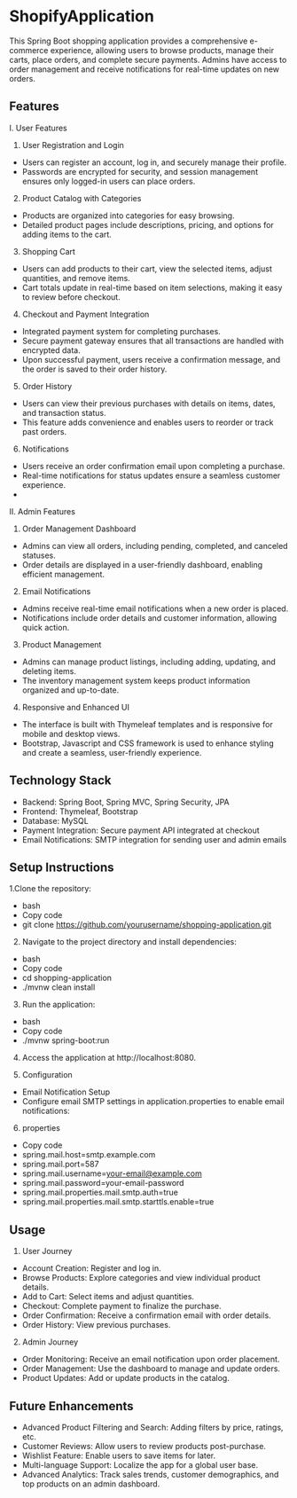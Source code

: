 # ShopifyApplication
This Spring Boot shopping application provides a comprehensive e-commerce experience, allowing users to browse products, manage their carts, place orders, and complete secure payments. Admins have access to order management and receive notifications for real-time updates on new orders.

## Features
I. User Features
   
1. User Registration and Login
- Users can register an account, log in, and securely manage their profile.
- Passwords are encrypted for security, and session management ensures only logged-in users can place orders.
2. Product Catalog with Categories
- Products are organized into categories for easy browsing.
- Detailed product pages include descriptions, pricing, and options for adding items to the cart.
3. Shopping Cart
- Users can add products to their cart, view the selected items, adjust quantities, and remove items.
- Cart totals update in real-time based on item selections, making it easy to review before checkout.
4. Checkout and Payment Integration
- Integrated payment system for completing purchases.
- Secure payment gateway ensures that all transactions are handled with encrypted data.
- Upon successful payment, users receive a confirmation message, and the order is saved to their order history.
5. Order History
- Users can view their previous purchases with details on items, dates, and transaction status.
- This feature adds convenience and enables users to reorder or track past orders.
6. Notifications
- Users receive an order confirmation email upon completing a purchase.
- Real-time notifications for status updates ensure a seamless customer experience.
- 
II. Admin Features

1. Order Management Dashboard
- Admins can view all orders, including pending, completed, and canceled statuses.
- Order details are displayed in a user-friendly dashboard, enabling efficient management.
2. Email Notifications
- Admins receive real-time email notifications when a new order is placed.
- Notifications include order details and customer information, allowing quick action.
3. Product Management
- Admins can manage product listings, including adding, updating, and deleting items.
- The inventory management system keeps product information organized and up-to-date.
4. Responsive and Enhanced UI
- The interface is built with Thymeleaf templates and is responsive for mobile and desktop views.
- Bootstrap, Javascript and CSS framework is used to enhance styling and create a seamless, user-friendly experience.

## Technology Stack
- Backend: Spring Boot, Spring MVC, Spring Security, JPA
- Frontend: Thymeleaf, Bootstrap
- Database: MySQL
- Payment Integration: Secure payment API integrated at checkout
- Email Notifications: SMTP integration for sending user and admin emails

## Setup Instructions
1.Clone the repository:

- bash
- Copy code
- git clone https://github.com/yourusername/shopping-application.git
2. Navigate to the project directory and install dependencies:

- bash
- Copy code
- cd shopping-application
- ./mvnw clean install
3. Run the application:

- bash
- Copy code
- ./mvnw spring-boot:run
4. Access the application at http://localhost:8080.

5. Configuration
- Email Notification Setup
- Configure email SMTP settings in application.properties to enable email notifications:

6. properties
- Copy code
- spring.mail.host=smtp.example.com
- spring.mail.port=587
- spring.mail.username=your-email@example.com
- spring.mail.password=your-email-password
- spring.mail.properties.mail.smtp.auth=true
- spring.mail.properties.mail.smtp.starttls.enable=true


## Usage
1. User Journey
- Account Creation: Register and log in.
- Browse Products: Explore categories and view individual product details.
- Add to Cart: Select items and adjust quantities.
- Checkout: Complete payment to finalize the purchase.
- Order Confirmation: Receive a confirmation email with order details.
- Order History: View previous purchases.
2. Admin Journey
- Order Monitoring: Receive an email notification upon order placement.
- Order Management: Use the dashboard to manage and update orders.
- Product Updates: Add or update products in the catalog.
## Future Enhancements
- Advanced Product Filtering and Search: Adding filters by price, ratings, etc.
- Customer Reviews: Allow users to review products post-purchase.
- Wishlist Feature: Enable users to save items for later.
- Multi-language Support: Localize the app for a global user base.
- Advanced Analytics: Track sales trends, customer demographics, and top products on an admin dashboard.

